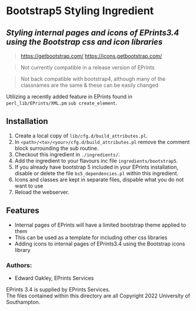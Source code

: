# Bootstrap5 Styling Ingredient
## _Styling internal pages and icons of EPrints3.4 using the Bootstrap css and icon libraries_

> https://getbootstrap.com/
> https://icons.getbootstrap.com/

> Not currently compatible in a release version of EPrints

> Not back compatible with bootstrap4, although many of the classnames are the same & these can be easily changed 

Utilizing a recently added feature in EPrints found in `perl_lib/EPrints/XML.pm` `sub create_element`.

## Installation
1. Create a local copy of `lib/cfg.d/build_attributes.pl`.
2. In `<path>/<to>/<your>/cfg.d/build_attributes.pl` remove the comment block surrounding the sub routine.
3. Checkout this ingredient in `./ingredients/`.
4. Add the ingredient to your flavours inc file `ingredients/bootstrap5`.
5. If you already have bootstrap 5 included in your EPrints installation, disable or delete the file `bs5_dependencies.pl` within this ingredient. 
6. Icons and classes are kept in separate files, dispable what you do not want to use
6. Reload the webserver.

## Features
- Internal pages of EPrints will have a limited bootstrap theme applied to them
- This can be used as a template for including other css libraries
- Adding icons to internal pages of EPrints3.4 using the Bootstrap icons library


### Authors:  
- Edward Oakley, EPrints Services

EPrints 3.4 is supplied by EPrints Services.  
The files contained within this directory are all Copyright 2022 University of Southampton.

